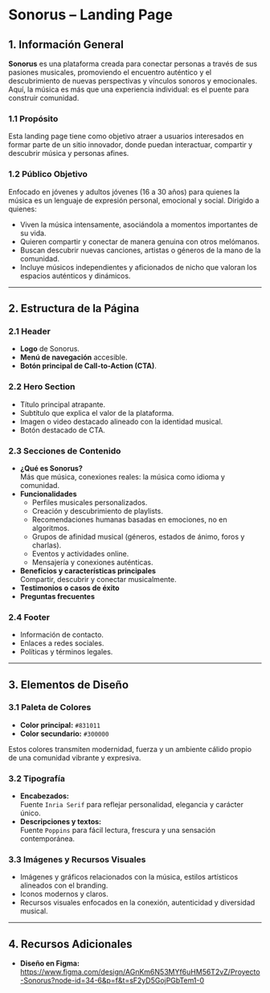 # Sonorus – Landing Page

## 1. Información General

**Sonorus** es una plataforma creada para conectar personas a través de sus pasiones musicales, promoviendo el encuentro auténtico y el descubrimiento de nuevas perspectivas y vínculos sonoros y emocionales. Aquí, la música es más que una experiencia individual: es el puente para construir comunidad.

### 1.1 Propósito

Esta landing page tiene como objetivo atraer a usuarios interesados en formar parte de un sitio innovador, donde puedan interactuar, compartir y descubrir música y personas afines.

### 1.2 Público Objetivo

Enfocado en jóvenes y adultos jóvenes (16 a 30 años) para quienes la música es un lenguaje de expresión personal, emocional y social. Dirigido a quienes:

- Viven la música intensamente, asociándola a momentos importantes de su vida.
- Quieren compartir y conectar de manera genuina con otros melómanos.
- Buscan descubrir nuevas canciones, artistas o géneros de la mano de la comunidad.
- Incluye músicos independientes y aficionados de nicho que valoran los espacios auténticos y dinámicos.

---

## 2. Estructura de la Página

### 2.1 Header

- **Logo** de Sonorus.
- **Menú de navegación** accesible.
- **Botón principal de Call-to-Action (CTA)**.

### 2.2 Hero Section

- Título principal atrapante.
- Subtítulo que explica el valor de la plataforma.
- Imagen o video destacado alineado con la identidad musical.
- Botón destacado de CTA.

### 2.3 Secciones de Contenido

- **¿Qué es Sonorus?**  
  Más que música, conexiones reales: la música como idioma y comunidad.
- **Funcionalidades**
  - Perfiles musicales personalizados.
  - Creación y descubrimiento de playlists.
  - Recomendaciones humanas basadas en emociones, no en algoritmos.
  - Grupos de afinidad musical (géneros, estados de ánimo, foros y charlas).
  - Eventos y actividades online.
  - Mensajería y conexiones auténticas.
- **Beneficios y características principales**  
  Compartir, descubrir y conectar musicalmente.
- **Testimonios o casos de éxito**
- **Preguntas frecuentes**

### 2.4 Footer

- Información de contacto.
- Enlaces a redes sociales.
- Políticas y términos legales.

---

## 3. Elementos de Diseño

### 3.1 Paleta de Colores

- **Color principal:** `#831011`
- **Color secundario:** `#300000`

Estos colores transmiten modernidad, fuerza y un ambiente cálido propio de una comunidad vibrante y expresiva.

### 3.2 Tipografía

- **Encabezados:**  
  Fuente `Inria Serif` para reflejar personalidad, elegancia y carácter único.
- **Descripciones y textos:**  
  Fuente `Poppins` para fácil lectura, frescura y una sensación contemporánea.

### 3.3 Imágenes y Recursos Visuales

- Imágenes y gráficos relacionados con la música, estilos artísticos alineados con el branding.
- Iconos modernos y claros.
- Recursos visuales enfocados en la conexión, autenticidad y diversidad musical.

---

## 4. Recursos Adicionales

- **Diseño en Figma:** https://www.figma.com/design/AGnKm6N53MYf6uHM56T2vZ/Proyecto-Sonorus?node-id=34-6&p=f&t=sF2yD5GojPGbTem1-0

